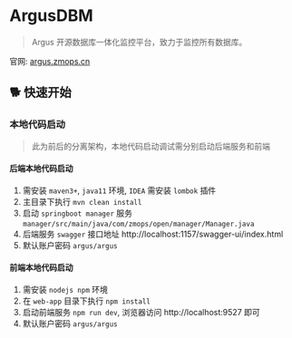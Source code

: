 # ArgusDBM  

> Argus 开源数据库一体化监控平台，致力于监控所有数据库。   

官网: [argus.zmops.cn](https://argus.zmops.cn/) 

## 🐕 快速开始

### 本地代码启动   

> 此为前后的分离架构，本地代码启动调试需分别启动后端服务和前端   

#### 后端本地代码启动   

1. 需安装 `maven3+`, `java11` 环境, `IDEA` 需安装 `lombok` 插件   
2. 主目录下执行 `mvn clean install`  
3. 启动 `springboot manager` 服务 `manager/src/main/java/com/zmops/open/manager/Manager.java`  
4. 后端服务 `swagger` 接口地址  http://localhost:1157/swagger-ui/index.html   
5. 默认账户密码  `argus/argus`

#### 前端本地代码启动   

1. 需安装 `nodejs npm` 环境
2. 在 `web-app` 目录下执行 `npm install`
3. 启动前端服务 `npm run dev`, 浏览器访问 http://localhost:9527 即可
4. 默认账户密码 `argus/argus` 
